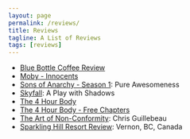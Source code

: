 ```yaml
---
layout: page
permalink: /reviews/
title: Reviews
tagline: A List of Reviews
tags: [reviews]
---
```


* [Blue Bottle Coffee Review](http://www.foursides.ca/Blue-Bottle-Coffee-Review "Blue Bottle Coffee Review")
* [Moby - Innocents](http://www.foursides.ca/new-album-from-moby--innocents "Moby - Innocents")
* [Sons of Anarchy - Season 1](http://www.foursides.ca/sons-of-anarchy-season-one--pure-awesomeness "Sons of Anarchy - Season 1"): Pure Awesomeness
* [Skyfall](http://www.foursides.ca/skyfall-a-play-with-shadows "Skyfall"): A Play with Shadows
* [The 4 Hour Body](http://www.foursides.ca/the-4-hour-body-review "The 4 Hour Body Review")
* [The 4 Hour Body - Free Chapters](http://www.foursides.ca/The-4-Hour-Body-Free-Chapters "The 4 Hour Body - Free Chapters")
* [The Art of Non-Conformity](http://www.foursides.ca/the-art-of-non-conformity-by-chris-guillebeau "The Art of Non-Conformity"): Chris Guillebeau
* [Sparkling Hill Resort Review](http://www.foursides.ca/Beautiful-Sparkling-Hill-Resort-in-Vernon-British-Columbia "Sparkling Hill Resort"): Vernon, BC, Canada
